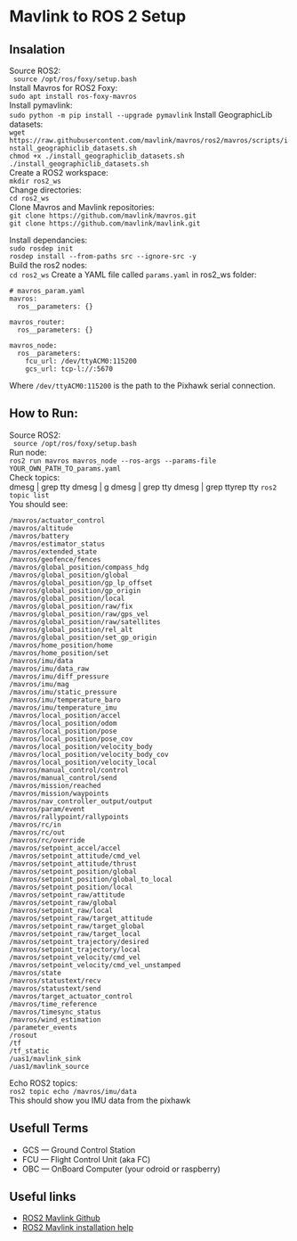 # Mavlink to ROS 2 Setup
## Insalation
Source ROS2:<br>
``` source /opt/ros/foxy/setup.bash```<br>
Install Mavros for ROS2 Foxy:<br>
```sudo apt install ros-foxy-mavros```<br>
Install pymavlink:<br>
```sudo python -m pip install --upgrade pymavlink```
Install GeographicLib datasets:<br>
```wget https://raw.githubusercontent.com/mavlink/mavros/ros2/mavros/scripts/install_geographiclib_datasets.sh```<br>
```chmod +x ./install_geographiclib_datasets.sh```<br>
```./install_geographiclib_datasets.sh```<br>
Create a ROS2 workspace: <br>
```mkdir ros2_ws ```<br>
Change directories:<br>
```cd ros2_ws```<br>
Clone Mavros and Mavlink repositories:<br>
```git clone https://github.com/mavlink/mavros.git```<br>
```git clone https://github.com/mavlink/mavlink.git```<br>

Install dependancies:<br>
```sudo rosdep init```<br>
```rosdep install --from-paths src --ignore-src -y```<br>
Build the ros2 nodes:<br>
```cd ros2_ws```
Create a YAML file called ```params.yaml``` in ros2_ws folder:<br>
```
# mavros_param.yaml
mavros:
  ros__parameters: {}

mavros_router:
  ros__parameters: {}

mavros_node:
  ros__parameters:
    fcu_url: /dev/ttyACM0:115200
    gcs_url: tcp-l://:5670
```
Where ```/dev/ttyACM0:115200``` is the path to the Pixhawk serial connection.

## How to Run:
Source ROS2:<br>
``` source /opt/ros/foxy/setup.bash```<br>
Run node:<br>
```ros2 run mavros mavros_node --ros-args --params-file YOUR_OWN_PATH_TO_params.yaml```<br>
Check topics:<br> dmesg | grep tty dmesg | g dmesg | grep tty dmesg | grep ttyrep tty
```ros2 topic list```<br>
You should see:
```/diagnostics
/mavros/actuator_control
/mavros/altitude
/mavros/battery
/mavros/estimator_status
/mavros/extended_state
/mavros/geofence/fences
/mavros/global_position/compass_hdg
/mavros/global_position/global
/mavros/global_position/gp_lp_offset
/mavros/global_position/gp_origin
/mavros/global_position/local
/mavros/global_position/raw/fix
/mavros/global_position/raw/gps_vel
/mavros/global_position/raw/satellites
/mavros/global_position/rel_alt
/mavros/global_position/set_gp_origin
/mavros/home_position/home
/mavros/home_position/set
/mavros/imu/data
/mavros/imu/data_raw
/mavros/imu/diff_pressure
/mavros/imu/mag
/mavros/imu/static_pressure
/mavros/imu/temperature_baro
/mavros/imu/temperature_imu
/mavros/local_position/accel
/mavros/local_position/odom
/mavros/local_position/pose
/mavros/local_position/pose_cov
/mavros/local_position/velocity_body
/mavros/local_position/velocity_body_cov
/mavros/local_position/velocity_local
/mavros/manual_control/control
/mavros/manual_control/send
/mavros/mission/reached
/mavros/mission/waypoints
/mavros/nav_controller_output/output
/mavros/param/event
/mavros/rallypoint/rallypoints
/mavros/rc/in
/mavros/rc/out
/mavros/rc/override
/mavros/setpoint_accel/accel
/mavros/setpoint_attitude/cmd_vel
/mavros/setpoint_attitude/thrust
/mavros/setpoint_position/global
/mavros/setpoint_position/global_to_local
/mavros/setpoint_position/local
/mavros/setpoint_raw/attitude
/mavros/setpoint_raw/global
/mavros/setpoint_raw/local
/mavros/setpoint_raw/target_attitude
/mavros/setpoint_raw/target_global
/mavros/setpoint_raw/target_local
/mavros/setpoint_trajectory/desired
/mavros/setpoint_trajectory/local
/mavros/setpoint_velocity/cmd_vel
/mavros/setpoint_velocity/cmd_vel_unstamped
/mavros/state
/mavros/statustext/recv
/mavros/statustext/send
/mavros/target_actuator_control
/mavros/time_reference
/mavros/timesync_status
/mavros/wind_estimation
/parameter_events
/rosout
/tf
/tf_static
/uas1/mavlink_sink
/uas1/mavlink_source
```
Echo ROS2 topics: <br>
```ros2 topic echo /mavros/imu/data```<br>
This should show you IMU data from the pixhawk


## Usefull Terms

- GCS — Ground Control Station
- FCU — Flight Control Unit (aka FC)
- OBC — OnBoard Computer (your odroid or raspberry)

## Useful links
- [ROS2 Mavlink Github](https://github.com/mavlink/mavros/tree/ros2/mavros)
- [ROS2 Mavlink installation help](https://github.com/mavlink/mavros/issues/1582)
